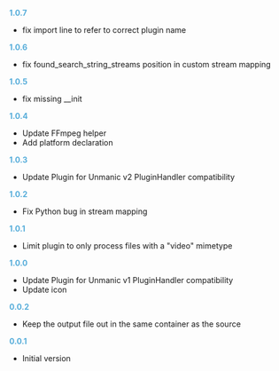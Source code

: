 
**<span style="color:#56adda">1.0.7</span>**
- fix import line to refer to correct plugin name

**<span style="color:#56adda">1.0.6</span>**
- fix found_search_string_streams position in custom stream mapping

**<span style="color:#56adda">1.0.5</span>**
- fix missing __init

**<span style="color:#56adda">1.0.4</span>**
- Update FFmpeg helper
- Add platform declaration

**<span style="color:#56adda">1.0.3</span>**
- Update Plugin for Unmanic v2 PluginHandler compatibility

**<span style="color:#56adda">1.0.2</span>**
- Fix Python bug in stream mapping 

**<span style="color:#56adda">1.0.1</span>**
- Limit plugin to only process files with a "video" mimetype

**<span style="color:#56adda">1.0.0</span>**
- Update Plugin for Unmanic v1 PluginHandler compatibility
- Update icon

**<span style="color:#56adda">0.0.2</span>**
- Keep the output file out in the same container as the source

**<span style="color:#56adda">0.0.1</span>**
- Initial version
